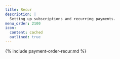 ```yaml
---
title: Recur
description: |
  Setting up subscriptions and recurring payments.
menu_order: 2100
icon:
  content: cached
  outlined: true
---
```


{% include payment-order-recur.md %}
